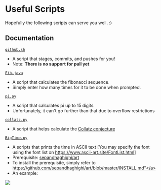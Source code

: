 # Useful Scripts

Hopefully the following scripts can serve you well. :)

## Documentation

[`github.sh`](shell/github.sh)
    <ul>
        <li>A script that stages, commits, and pushes for you!
        <li>Note: **There is no support for pull yet**
    </ul>

[`Fib.java`](java/Fib.java)
    <ul>
        <li>A script that calculates the fibonacci sequence.
        <li>Simply enter how many times for it to be done when prompted.
    </ul>
    
[`pi.py`](python/pi.py)
    <ul>
        <li>A script that calculates pi up to 15 digits
        <li>Unfortunately, it can't go further than that due to overflow restrictions
    </ul>

[`collatz.py`](python/collatz.py)
    <ul>
        <li>A script that helps calculate the <a href="https://en.wikipedia.org/wiki/Collatz_conjecture">Collatz conjecture</a>
    </ul>

[`BigTime.py`](python/BigTime.py)
    <ul>
        <li>A scripts that prints the time in ASCII text [You may specify the font using the font list on <a href="https://www.ascii-art.site/FontList.html">https://www.ascii-art.site/FontList.html</a>]
        <li>Prerequisite: <a href = "https://github.com/sepandhaghighi/art">sepandhaghighi/art</a>
        <li>To install the prerequisite, simply refer to <a href="https://github.com/sepandhaghighi/art/blob/master/INSTALL.md">https://github.com/sepandhaghighi/art/blob/master/INSTALL.md"</a>
        <li>An example:
    </ul>
    <img src="https://acertainpersons.github.io/omg_its_img!/BigTime-sample.png">